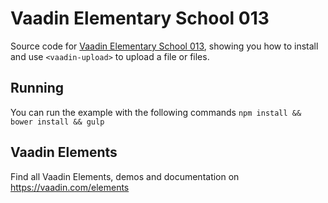 # Vaadin Elementary School 013

Source code for [Vaadin Elementary School 013](https://www.youtube.com/playlist?list=PLcRrh9hGNalkkFVlWM8NI4anTdldL7MFb), showing you how to install and use `<vaadin-upload>` to upload a file or files.

## Running

You can run the example with the following commands `npm install && bower install && gulp`

## Vaadin Elements

Find all Vaadin Elements, demos and documentation on https://vaadin.com/elements
